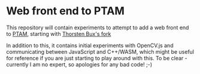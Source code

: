# Web front end to PTAM

This repository will contain experiments to attempt to add a web front end to [PTAM](https://github.com/williammc/ptam_plus), starting with [Thorsten Bux's fork](https://github.com/ThorstenBux/ptam_plus/tree/test/compiling)

In addition to this, it contains initial experiments with OpenCV.js and communicating between JavaScript and C++/WASM, which might be useful for reference if you are just starting to play around with this. To be clear - currently I am no expert, so apologies for any bad code! ;-) 
